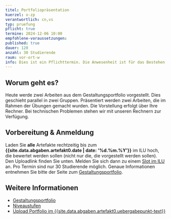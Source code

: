 ```yaml
---
titel: Portfoliopräsentation
kuerzel: o-zp
verantwortlich: cn,vs
typ: pruefung
pflicht: true
termine: 2024-12-06 10:00
empfohlene-voraussetzungen:
published: true
dauer: 120
anzahl: 30 Studierende
raum: vor-ort-w
info: Dies ist ein Pflichttermin. Die Anwesenheit ist für das Bestehen des Moduls erforderlich.
---
```


## Worum geht es?

Heute werde zwei Arbeiten aus dem Gestaltungsportfolio vorgestellt. Dies geschieht parallel in zwei Gruppen. Präsentiert werden zwei Arbeiten, die im Rahmen der Übungen gemacht wurden. Die Vorstellung erfolgt über Ihre Rechner. Bei technischen Problemen stehen wir mit unseren Rechnern zur Verfügung.

## Vorbereitung & Anmeldung

Laden Sie **alle** Artefakte rechtzeitig bis zum **{{site.data.abgaben.artefakt0.date | date: '%d.%m.%Y'}}** im ILU hoch, die bewertet werden sollen (nicht nur die, die vorgestellt werden sollen). Den Uploadlink finden Sie unten. Melden Sie sich dann zu einem [Slot im ILU](https://ilu.th-koeln.de/ilias.php?baseClass=ilrepositorygui&ref_id=431172) an. Pro Termin sind nur 30 Studierende möglich. Genaue Informationen entnehmen Sie bitte der Seite zum [Gestaltungsportfolio](../../gestaltungsportfolio/).

## Weitere Informationen

- [Gestaltungsportfolio](../../gestaltungsportfolio/)
- [Niveaustufen](../../niveaustufen/)
- [Upload Portfolio im {{site.data.abgaben.artefakt0.uebergabepunkt-text}}]({{site.data.abgaben.artefakt0.uebergabepunkt-link}})

